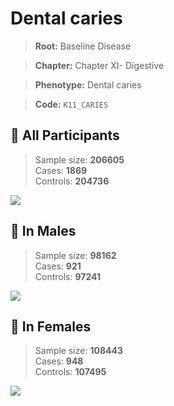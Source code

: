 # Dental caries

> **Root:** Baseline Disease  

> **Chapter:** Chapter XI- Digestive  

> **Phenotype:** Dental caries  

> **Code:** `K11_CARIES`

## 🧪 All Participants  
> Sample size: **206605**  
> Cases: **1869**  
> Controls: **204736**
<img src="/Disease/Figures/ALL/Incidence/K11_CARIES.png"/>
<CsvTable src="/Disease/Data/ALL/Incidence/COX_K11_CARIES.csv" label="🔍 View full results" />

## 👨 In Males  
> Sample size: **98162**  
> Cases: **921**  
> Controls: **97241**
<img src="/Disease/Figures/Male/Incidence/K11_CARIES.png"/>
<CsvTable src="/Disease/Data/Male/Incidence/COX_K11_CARIES.csv" label="🔍 View full results" />

## 👩 In Females  
> Sample size: **108443**  
> Cases: **948**  
> Controls: **107495**
<img src="/Disease/Figures/Female/Incidence/K11_CARIES.png"/>
<CsvTable src="/Disease/Data/Female/Incidence/COX_K11_CARIES.csv" label="🔍 View full results" />
